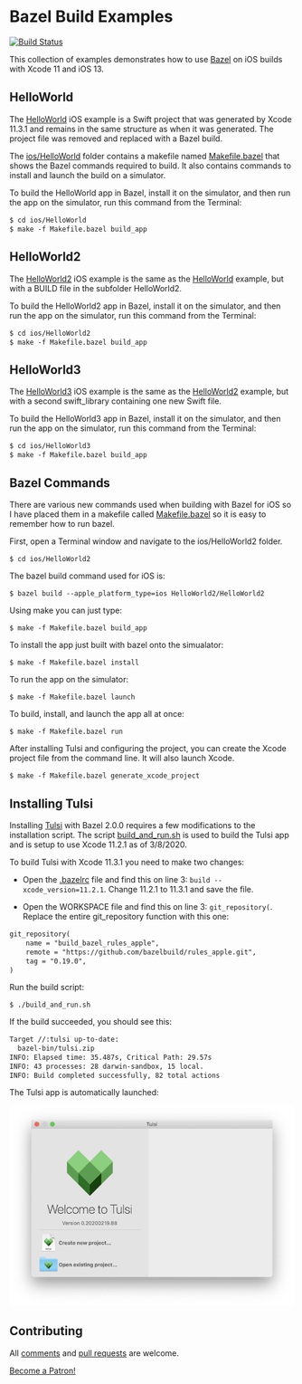 # Bazel Build Examples

[![Build Status](https://travis-ci.org/larryaasen/bazelbuild_examples.svg?branch=master)](https://travis-ci.org/larryaasen/bazelbuild_examples)

This collection of examples demonstrates how to use [Bazel](https://bazel.build/)
on iOS builds with Xcode 11 and iOS 13.

## HelloWorld

The [HelloWorld](ios/HelloWorld) iOS example is a Swift project that was
generated by Xcode 11.3.1 and remains
in the same structure as when it was generated. The project file was removed
and replaced with a Bazel build.

The [ios/HelloWorld](ios/HelloWorld) folder contains a makefile named
[Makefile.bazel](ios/HelloWorld/Makefile.bazel) that shows
the Bazel commands required to build. It also contains commands to install
and launch the build on a simulator.

To build the HelloWorld app in Bazel, install it on the simulator, and then run
the app on the simulator, run this command from the Terminal:

    $ cd ios/HelloWorld
    $ make -f Makefile.bazel build_app

## HelloWorld2

The [HelloWorld2](ios/HelloWorld2) iOS example is the same as the
[HelloWorld](#HelloWorld) example, but with a BUILD file in the subfolder HelloWorld2.

To build the HelloWorld2 app in Bazel, install it on the simulator, and then run
the app on the simulator, run this command from the Terminal:

    $ cd ios/HelloWorld2
    $ make -f Makefile.bazel build_app

## HelloWorld3

The [HelloWorld3](ios/HelloWorld3) iOS example is the same as the
[HelloWorld2](#HelloWorld2) example, but with a second swift_library containing
one new Swift file.

To build the HelloWorld3 app in Bazel, install it on the simulator, and then run
the app on the simulator, run this command from the Terminal:

    $ cd ios/HelloWorld3
    $ make -f Makefile.bazel build_app

## Bazel Commands

There are various new commands used when building with Bazel for iOS so I have
placed them in a makefile called [Makefile.bazel](ios/HelloWorld/Makefile.bazel)
so it is easy to remember how to run bazel.

First, open a Terminal window and navigate to the ios/HelloWorld2
folder.

    $ cd ios/HelloWorld2

The bazel build command used for iOS is:

    $ bazel build --apple_platform_type=ios HelloWorld2/HelloWorld2

Using make you can just type:

    $ make -f Makefile.bazel build_app

To install the app just built with bazel onto the simualator:

    $ make -f Makefile.bazel install

To run the app on the simulator:

    $ make -f Makefile.bazel launch

To build, install, and launch the app all at once:

    $ make -f Makefile.bazel run

After installing Tulsi and configuring the project, you can create the Xcode
project file from the command line. It will also launch Xcode.

    $ make -f Makefile.bazel generate_xcode_project

## Installing Tulsi

Installing [Tulsi](http://tulsi.bazel.io/) with Bazel 2.0.0 requires a few modifications to the installation script.
The script [build_and_run.sh](https://github.com/bazelbuild/tulsi) is used to build the Tulsi app and is setup to use Xcode 11.2.1 as of 3/8/2020.

To build Tulsi with Xcode 11.3.1 you need to make two changes:

* Open the [.bazelrc](https://github.com/bazelbuild/tulsi/blob/master/.bazelrc) file and
find this on line 3: `build --xcode_version=11.2.1`.
Change 11.2.1 to 11.3.1 and save the file.

* Open the WORKSPACE file and find this on line 3: `git_repository(`. Replace the
entire git_repository function with this one:
```
git_repository(
    name = "build_bazel_rules_apple",
    remote = "https://github.com/bazelbuild/rules_apple.git",
    tag = "0.19.0",
)
```

Run the build script:

    $ ./build_and_run.sh

If the build succeeded, you should see this:
```
Target //:tulsi up-to-date:
  bazel-bin/tulsi.zip
INFO: Elapsed time: 35.487s, Critical Path: 29.57s
INFO: 43 processes: 28 darwin-sandbox, 15 local.
INFO: Build completed successfully, 82 total actions
```

The Tulsi app is automatically launched:

![Tulsi App](resources/tulsi_build.png)

## Contributing
All [comments](https://github.com/larryaasen/bazelbuild_examples/issues) and [pull requests](https://github.com/larryaasen/bazelbuild_examples/pulls) are welcome.

[Become a Patron!](https://www.patreon.com/bePatron?u=15315667)

